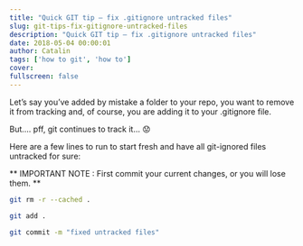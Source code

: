 ```yaml
---
title: "Quick GIT tip — fix .gitignore untracked files"
slug: git-tips-fix-gitignore-untracked-files
description: "Quick GIT tip — fix .gitignore untracked files"
date: 2018-05-04 00:00:01
author: Catalin
tags: ['how to git', 'how to']
cover: 
fullscreen: false
---
```

Let’s say you’ve added by mistake a folder to your repo, you want to remove it from tracking and, of course, you are adding it to your .gitignore file.

But…. pff, git continues to track it… 😟

Here are a few lines to run to start fresh and have all git-ignored files untracked for sure:

** IMPORTANT NOTE : First commit your current changes, or you will lose them. **

```bash
git rm -r --cached .

git add .

git commit -m "fixed untracked files"
```

